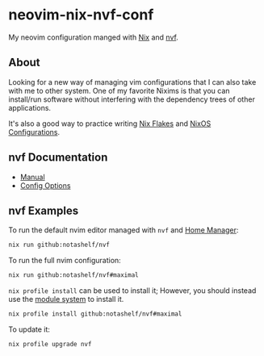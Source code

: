 # neovim-nix-nvf-conf

My neovim configuration manged with [Nix](https://determinate.systems/nix/) and
[nvf](https://github.com/NotAShelf/nvf).

## About

Looking for a new way of managing vim configurations that I can also take with
me to other system. One of my favorite Nixims is that you can install/run
software without interfering with the dependency trees of other applications.

It's also a good way to practice writing
[Nix Flakes](https://nixos.wiki/wiki/Flakes) and
[NixOS Configurations](https://wiki.nixos.org/wiki/NixOS_Wiki).

## nvf Documentation

- [Manual](https://notashelf.github.io/nvf/)
- [Config Options](https://notashelf.github.io/nvf/options.html)

## nvf Examples

To run the default nvim editor managed with `nvf` and [Home Manager](https://github.com/nix-community/home-manager):

```bash { name=run-nvf-nvim-default excludeFromRunAll=true }
nix run github:notashelf/nvf
```

To run the full nvim configuration:

```bash { name=run-nvf-nvim-maximal excludeFromRunAll=true }
nix run github:notashelf/nvf#maximal
```

`nix profile install` can be used to install it; However, you should instead use
the
[module system](https://notashelf.github.io/nvf/index.xhtml#ch-module-installation)
to install it.

```bash { name=install-nvf-nvim-maximal excludeFromRunAll=true }
nix profile install github:notashelf/nvf#maximal
```

To update it:

```bash { name=update-nvf-nvim-maximal excludeFromRunAll=true }
nix profile upgrade nvf
```

